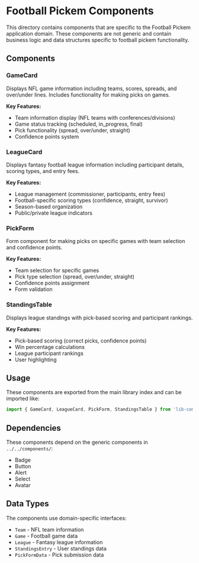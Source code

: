 # Football Pickem Components

This directory contains components that are specific to the Football Pickem application domain. These components are not generic and contain business logic and data structures specific to football pickem functionality.

## Components

### GameCard
Displays NFL game information including teams, scores, spreads, and over/under lines. Includes functionality for making picks on games.

**Key Features:**
- Team information display (NFL teams with conferences/divisions)
- Game status tracking (scheduled, in_progress, final)
- Pick functionality (spread, over/under, straight)
- Confidence points system

### LeagueCard
Displays fantasy football league information including participant details, scoring types, and entry fees.

**Key Features:**
- League management (commissioner, participants, entry fees)
- Football-specific scoring types (confidence, straight, survivor)
- Season-based organization
- Public/private league indicators

### PickForm
Form component for making picks on specific games with team selection and confidence points.

**Key Features:**
- Team selection for specific games
- Pick type selection (spread, over/under, straight)
- Confidence points assignment
- Form validation

### StandingsTable
Displays league standings with pick-based scoring and participant rankings.

**Key Features:**
- Pick-based scoring (correct picks, confidence points)
- Win percentage calculations
- League participant rankings
- User highlighting

## Usage

These components are exported from the main library index and can be imported like:

```typescript
import { GameCard, LeagueCard, PickForm, StandingsTable } from 'lib-components';
```

## Dependencies

These components depend on the generic components in `../../components/`:
- Badge
- Button
- Alert
- Select
- Avatar

## Data Types

The components use domain-specific interfaces:
- `Team` - NFL team information
- `Game` - Football game data
- `League` - Fantasy league information
- `StandingsEntry` - User standings data
- `PickFormData` - Pick submission data
